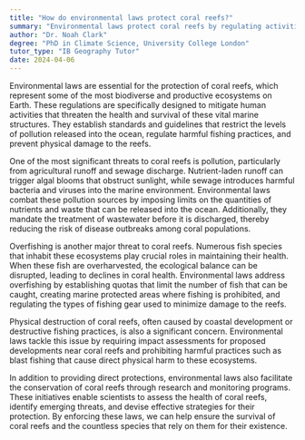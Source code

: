 ```yaml
---
title: "How do environmental laws protect coral reefs?"
summary: "Environmental laws protect coral reefs by regulating activities that cause pollution, overfishing, and physical destruction of these ecosystems."
author: "Dr. Noah Clark"
degree: "PhD in Climate Science, University College London"
tutor_type: "IB Geography Tutor"
date: 2024-04-06
---
```


Environmental laws are essential for the protection of coral reefs, which represent some of the most biodiverse and productive ecosystems on Earth. These regulations are specifically designed to mitigate human activities that threaten the health and survival of these vital marine structures. They establish standards and guidelines that restrict the levels of pollution released into the ocean, regulate harmful fishing practices, and prevent physical damage to the reefs.

One of the most significant threats to coral reefs is pollution, particularly from agricultural runoff and sewage discharge. Nutrient-laden runoff can trigger algal blooms that obstruct sunlight, while sewage introduces harmful bacteria and viruses into the marine environment. Environmental laws combat these pollution sources by imposing limits on the quantities of nutrients and waste that can be released into the ocean. Additionally, they mandate the treatment of wastewater before it is discharged, thereby reducing the risk of disease outbreaks among coral populations.

Overfishing is another major threat to coral reefs. Numerous fish species that inhabit these ecosystems play crucial roles in maintaining their health. When these fish are overharvested, the ecological balance can be disrupted, leading to declines in coral health. Environmental laws address overfishing by establishing quotas that limit the number of fish that can be caught, creating marine protected areas where fishing is prohibited, and regulating the types of fishing gear used to minimize damage to the reefs.

Physical destruction of coral reefs, often caused by coastal development or destructive fishing practices, is also a significant concern. Environmental laws tackle this issue by requiring impact assessments for proposed developments near coral reefs and prohibiting harmful practices such as blast fishing that cause direct physical harm to these ecosystems.

In addition to providing direct protections, environmental laws also facilitate the conservation of coral reefs through research and monitoring programs. These initiatives enable scientists to assess the health of coral reefs, identify emerging threats, and devise effective strategies for their protection. By enforcing these laws, we can help ensure the survival of coral reefs and the countless species that rely on them for their existence.
    